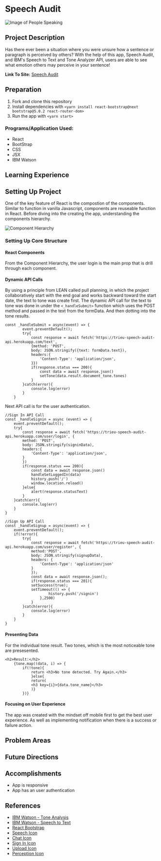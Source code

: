 # Speech Audit
![Image of People Speaking](https://image.flaticon.com/icons/png/512/1141/1141031.png)

## Project Description
Has there ever been a situation where you were unsure how a sentence or paragraph is perceived by others? With the help of this app, Speech Audit, and IBM's Speech to Text and Tone Analyzer API, users are able to see what emotion others may perceive in your sentence!

**Link To Site:** [Speech Audit](https://speechaudit.netlify.app/)

## Preparation
1. Fork and clone this repository
2. Install dependencies with `<yarn install react-bootstrap@next bootstrap@5.0.2 react-router-dom>`
3. Run the app with `<yarn start>`

### Programs/Application Used:
- React
- BootStrap
- CSS
- JSX
- IBM Watson

## Learning Experience


## Setting Up Project
One of the key feature of React is the compostion of the components. Similar to function in vanilla Javascript, components are reuseable function in React. Before diving into the creating the app, understanding the components hierarchy. 

![Component Hierarchy](https://media.git.generalassemb.ly/user/36270/files/43f8a500-f31a-11eb-8a5b-e4a77da3c50b)


### Setting Up Core Structure
#### React Components
From the Component Hierarchy, the user login is the main prop that is drill through each component. 

#### Dynamic API Calls
By using a principle from LEAN called pull planning, in which the project collaboratively start with the end goal and works backward toward the start date, the text to tone was create first. The dynamic API call for the text to tone was done in under the `<_handleSubmit>` function which uses the POST method and passed in the text from the formData. And then dotting into the tone results.

```JS
const _handleSubmit = async(event) => {
        event.preventDefault();
        try{
            const response = await fetch('https://trieu-speech-audit-api.herokuapp.com/text', 
            {method: 'POST', 
            body: JSON.stringify({text: formData.text}), 
            headers:{
                'Content-Type': 'application/json',
            }})
            if(response.status === 200){
                const data = await response.json()
                setTone(data.result.document_tone.tones)
            }
        }catch(error){
            console.log(error)
        }
    }
```

Next API call is for the user authentication. 

```JS
//Sign In API Call
const _handleSignin = async (event) => {
    event.preventDefault();
    try{
        const response = await fetch('https://trieu-speech-audit-api.herokuapp.com/user/login', {
        method: 'POST',
        body: JSON.stringify(signinData),
        headers:{
            'Content-Type': 'application/json',
        }
        })
        if(response.status === 200){
            const data = await response.json()
            handleSetLoggedIn(data)
            history.push('/')
            window.location.reload()
        }else{
            alert(response.statusText)
        }
    }catch(err){
        console.log(err)
    }
}
```

```JS
//Sign Up API Call
const _handleSignup = async(event) => {
    event.preventDefault();
    if(!error){
        try{
            const response = await fetch('https://trieu-speech-audit-api.herokuapp.com/user/register', {
            method:'POST',
            body: JSON.stringify(signupData),
            headers: {
                'Content-Type': 'application/json'
            }
            });
            const data = await response.json();
            if(response.status === 201){
            setSuccess(true);
            setTimeout(() => {
                    history.push('/signin')
                },2500)
            }
        }catch(error){
            console.log(error)
        }
    }
}
```

#### Presenting Data

For the individual tone result. Two tones, which is the most noticeable tone are presesented. 

```JS
<h2>Result:</h2>
    {tone.map((data, i) => {
        if(!tone){
            return <h3>No tone detected. Try Again.</h3>
            }else{ 
            return(
            <h3 key={i}>{data.tone_name}</h3>
            )}
        })}
```

#### Focusing on User Experience
The app was created with the mindset off mobile first to get the best user experience. As well as implementing notification when there is a success or failure action. 

## Problem Areas
 
## Future Directions

## Accomplishments
- App is responsive
- App has an user authentication

## References
- [IBM Watson - Tone Analysis](https://cloud.ibm.com/apidocs/tone-analyzer?code=node#data-handling)
- [IBM Watson - Speech to Text](https://cloud.ibm.com/apidocs/speech-to-text?code=node)
- [React Bootstrap](https://react-bootstrap.github.io/components/forms/)
- [Speech Icon](https://www.flaticon.com/free-icon/conversation_4359295?term=speech%20audit&page=1&position=2&page=1&position=2&related_id=4359295&origin=search)
- [Chat Icon](https://www.flaticon.com/free-icon/chat_1141031?term=speech&page=1&position=10&page=1&position=10&related_id=1141031&origin=search)
- [Sign In Icon](https://www.flaticon.com/free-icon/sign-in_908164?term=sign%20in&page=1&position=25&page=1&position=25&related_id=908164&origin=search)
- [Upload Icon](https://www.flaticon.com/free-icon/upload_3039527?term=upload&page=1&position=25&page=1&position=25&related_id=3039527&origin=search)
- [Perception Icon](https://www.flaticon.com/free-icon/opinion_5226377?term=perception&page=1&position=89&page=1&position=89&related_id=5226377&origin=search)


<!-- # Getting Started with Create React App

This project was bootstrapped with [Create React App](https://github.com/facebook/create-react-app).

## Available Scripts

In the project directory, you can run:

### `yarn start`

Runs the app in the development mode.\
Open [http://localhost:3000](http://localhost:3000) to view it in the browser.

The page will reload if you make edits.\
You will also see any lint errors in the console.

### `yarn test`

Launches the test runner in the interactive watch mode.\
See the section about [running tests](https://facebook.github.io/create-react-app/docs/running-tests) for more information.

### `yarn build`

Builds the app for production to the `build` folder.\
It correctly bundles React in production mode and optimizes the build for the best performance.

The build is minified and the filenames include the hashes.\
Your app is ready to be deployed!

See the section about [deployment](https://facebook.github.io/create-react-app/docs/deployment) for more information.

### `yarn eject`

**Note: this is a one-way operation. Once you `eject`, you can’t go back!**

If you aren’t satisfied with the build tool and configuration choices, you can `eject` at any time. This command will remove the single build dependency from your project.

Instead, it will copy all the configuration files and the transitive dependencies (webpack, Babel, ESLint, etc) right into your project so you have full control over them. All of the commands except `eject` will still work, but they will point to the copied scripts so you can tweak them. At this point you’re on your own.

You don’t have to ever use `eject`. The curated feature set is suitable for small and middle deployments, and you shouldn’t feel obligated to use this feature. However we understand that this tool wouldn’t be useful if you couldn’t customize it when you are ready for it.

## Learn More

You can learn more in the [Create React App documentation](https://facebook.github.io/create-react-app/docs/getting-started).

To learn React, check out the [React documentation](https://reactjs.org/).

### Code Splitting

This section has moved here: [https://facebook.github.io/create-react-app/docs/code-splitting](https://facebook.github.io/create-react-app/docs/code-splitting)

### Analyzing the Bundle Size

This section has moved here: [https://facebook.github.io/create-react-app/docs/analyzing-the-bundle-size](https://facebook.github.io/create-react-app/docs/analyzing-the-bundle-size)

### Making a Progressive Web App

This section has moved here: [https://facebook.github.io/create-react-app/docs/making-a-progressive-web-app](https://facebook.github.io/create-react-app/docs/making-a-progressive-web-app)

### Advanced Configuration

This section has moved here: [https://facebook.github.io/create-react-app/docs/advanced-configuration](https://facebook.github.io/create-react-app/docs/advanced-configuration)

### Deployment

This section has moved here: [https://facebook.github.io/create-react-app/docs/deployment](https://facebook.github.io/create-react-app/docs/deployment)

### `yarn build` fails to minify

This section has moved here: [https://facebook.github.io/create-react-app/docs/troubleshooting#npm-run-build-fails-to-minify](https://facebook.github.io/create-react-app/docs/troubleshooting#npm-run-build-fails-to-minify) -->
